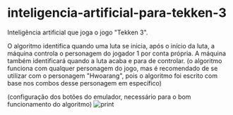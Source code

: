 # inteligencia-artificial-para-tekken-3
Inteligência artificial que joga o jogo "Tekken 3".

O algoritmo identifica quando uma luta se inicia, após o início da luta, a máquina controla o personagem do jogador 1 por conta própria. A máquina também identificará quando a luta acaba e para de controlar. (o algoritmo funciona com qualquer personagem do jogo, mas é recomendado de se utilizar com o personagem "Hwoarang", pois o algoritmo foi escrito com base nos combos desse personagem em específico)

(configuração dos botões do emulador, necessário para o bom funcionamento do algoritmo)
![print](https://github.com/P7qMXFXqzy/inteligencia-artificial-para-tekken-3/assets/139146483/f33623e9-3a0b-4741-a89e-886331548781)
